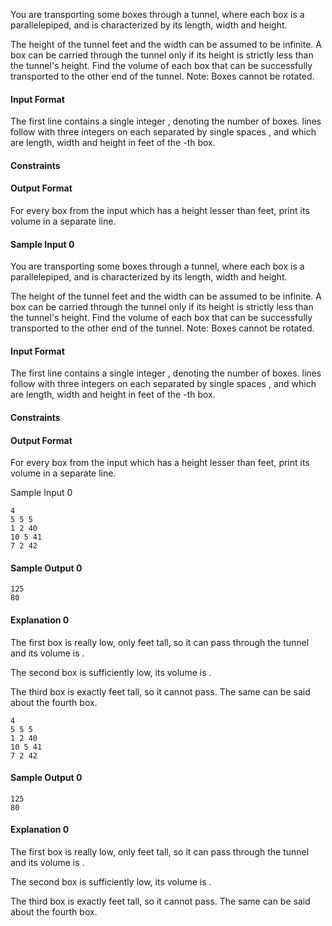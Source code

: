 You are transporting some boxes through a tunnel, where each box is a parallelepiped, and is characterized by its length, width and height.

The height of the tunnel  feet and the width can be assumed to be infinite. A box can be carried through the tunnel only if its height is strictly less than the tunnel's height. Find the volume of each box that can be successfully transported to the other end of the tunnel. Note: Boxes cannot be rotated.

#### Input Format

The first line contains a single integer , denoting the number of boxes.
 lines follow with three integers on each separated by single spaces  ,  and  which are length, width and height in feet of the -th box.

#### Constraints

#### Output Format

For every box from the input which has a height lesser than  feet, print its volume in a separate line.

#### Sample Input 0
You are transporting some boxes through a tunnel, where each box is a parallelepiped, and is characterized by its length, width and height.

The height of the tunnel  feet and the width can be assumed to be infinite. A box can be carried through the tunnel only if its height is strictly less than the tunnel's height. Find the volume of each box that can be successfully transported to the other end of the tunnel. Note: Boxes cannot be rotated.

#### Input Format

The first line contains a single integer , denoting the number of boxes.
 lines follow with three integers on each separated by single spaces  ,  and  which are length, width and height in feet of the -th box.

#### Constraints

#### Output Format

For every box from the input which has a height lesser than  feet, print its volume in a separate line.

Sample Input 0

```
4
5 5 5
1 2 40
10 5 41
7 2 42
```

#### Sample Output 0

```
125
80
```

#### Explanation 0

The first box is really low, only  feet tall, so it can pass through the tunnel and its volume is .

The second box is sufficiently low, its volume is .

The third box is exactly  feet tall, so it cannot pass. The same can be said about the fourth box.
```
4
5 5 5
1 2 40
10 5 41
7 2 42
```

#### Sample Output 0

```
125
80
```

#### Explanation 0

The first box is really low, only  feet tall, so it can pass through the tunnel and its volume is .

The second box is sufficiently low, its volume is .

The third box is exactly  feet tall, so it cannot pass. The same can be said about the fourth box.